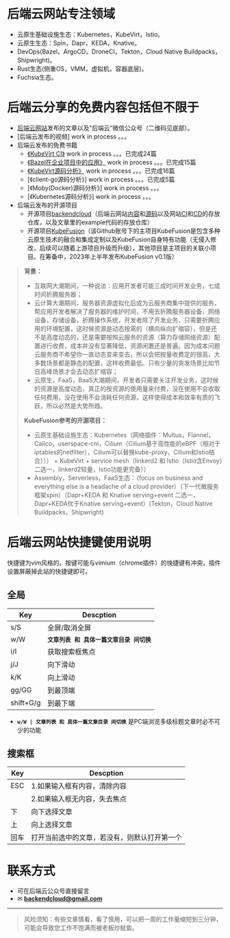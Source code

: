 # 后端云网站专注领域

* 云原生基础设施生态：Kubernetes，KubeVirt，Istio。
* 云原生生态：Spin，Dapr，KEDA，Knative。
* DevOps(Bazel，ArgoCD，DroneCI，Tekton，Cloud Native Buildpacks，Shipwright)。
* Rust生态(侧重OS，VMM，虚拟机，容器底层)。
* Fuchsia生态。


# 后端云分享的免费内容包括但不限于

* [后端云网站](https://www.backendcloud.cn/)发布的文章以及“后端云”微信公众号（二维码见底部）。
* [后端云发布的视频] work in process 。。。
* 后端云发布的免费书籍
  * [《KubeVirt CI》](https://book.backendcloud.cn/kubevirt-ci-book/) work in process 。。。已完成24篇
  * [《Bazel在企业项目中的应用》](https://book.backendcloud.cn/bazel-book/) work in process 。。。已完成15篇
  * [《KubeVirt源码分析》](https://book.backendcloud.cn/kubevirt-book/) work in process 。。。已完成16篇
  * [《client-go源码分析》] work in process 。。。已完成5篇
  * [《Moby(Docker)源码分析》] work in process 。。。
  * [《Kubernetes源码分析》] work in process 。。。
* 后端云发布的开源项目
  * 开源项目[backendcloud](https://github.com/backendcloud)（后端云网站[内容](https://github.com/backendcloud/backendcloud.github.io)和[源码](https://github.com/backendcloud/backendcloud-3-hexo)以及网站[CI](https://github.com/backendcloud/backendcloud-3-hexo/blob/master/.github/workflows/ci.yml)和[CD](https://github.com/backendcloud/backendcloud.github.io/blob/master/.github/workflows/cd.yml)的存放仓库，以及文章里的example代码的存放仓库）
  * 开源项目[KubeFusion](https://github.com/kubefusion)（该Github账号下的主项目KubeFusion是包含多种云原生技术的融合和集成定制以及KubeFusion自身特有功能（无侵入修改，后续可以随着上游项目升级而升级），其他项目是主项目的关联小项目。在筹备中，2023年上半年发布KubeFusion v0.1版）

> **背景：**
> * 互联网大潮期间，一种说法：应用开发者可能三成时间开发业务，七成时间折腾服务器；
> * 云计算大潮期间，服务器资源虚拟化后成为云服务商集中提供的服务，帮应用开发者解决了服务器的维护时间，不用去折腾服务器设备，网络设备，存储设备，折腾操作系统，开发者除了开发业务，只需要折腾应用的环境配置，这时候资源是动态按需的（横向纵向扩缩容），但是还不是高度动态的，还是需要按照云服务的资源（算力存储网络资源）配置进行收费，成本并没有显著降低，资源闲置还是普遍。因为成本问题云服务商不希望你一直动态变来变去，所以会把按量收费定的很高，大多数场景都是静态的配置，这样收费最低。只有少量的突发场景比如节日高峰场景才会去动态扩缩容；
> * 云原生，FaaS，BaaS大潮期间，开发者只需要关注开发业务，这时候的资源是高度动态，真正的按资源的使用量来付费，没在使用不会收取任何费用，没在使用不会消耗任何资源，这样使得成本和效率有质的飞跃，所以必然是大势所趋。
> 
> **KubeFusion参考的开源项目：**
> * 云原生基础设施生态：Kubernetes（网络插件：Multus，Flannel，Calico，userspace-cni，Cilium（Cilium基于高性能的eBPF（相对于iptables的netfilter），Cilium可以替换kube-proxy，Cilium和Istio结合））） + KubeVirt + service mesh（linkerd2 和 Istio（Istio含Envoy）二选一，linkerd2轻量，Istio功能更完备））
> * Assembly，Serverless，FaaS生态：（focus on business and everything else is a headache of a cloud provider）（下一代微服务框架spin）（Dapr+KEDA 和 Knative serving+event 二选一，Dapr+KEDA优于Knative serving+event）(Tekton，Cloud Native Buildpacks，Shipwright)






[//]: # (This may be the most platform independent comment)



# 后端云网站快捷键使用说明

快捷键为vim风格的。按键可能与vimium（chrome插件）的快捷键有冲突，插件设置屏蔽掉此站的快捷键即可。

## 全局

| Key | Descption                 |
| --- |---------------------------|
| s/S | 全屏/取消全屏                   |
| w/W | **`文章列表 和 具体一篇文章目录 间切换`** |
| i/I | 获取搜索框焦点                   |
| j/J | 向下滑动                      |
| k/K | 向上滑动                      |
| gg/GG | 到最顶端                      |
| shift+G/g | 到最下端                      |

* **`w/W | 文章列表 和 具体一篇文章目录 间切换`** 是PC端浏览多级标题文章时必不可少的功能


## 搜索框

| Key | Descption |
| --- | --- |
| ESC | 1.如果输入框有内容，清除内容 |
|     | 2.如果输入框无内容，失去焦点 |
| 下 | 向下选择文章 |
| 上 | 向上选择文章 |
| 回车 | 打开当前选中的文章，若没有，则默认打开第一个 |



# 联系方式
* 可在后端云公众号直接留言
* ✉ **[backendcloud@gmail.com](mailto:backendcloud@gmail.com)**


<hr>

> 风险须知：有些文章慎看，看了慎用，可以把一周的工作量缩短到三分钟，可能会导致您工作不饱满而被老板炒鱿鱼。
